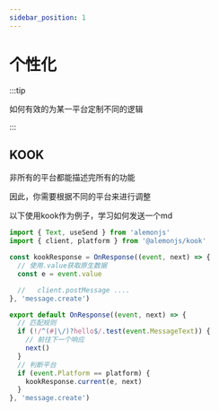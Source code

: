 ```yaml
---
sidebar_position: 1
---
```


# 个性化

:::tip

如何有效的为某一平台定制不同的逻辑

:::

## KOOK

非所有的平台都能描述完所有的功能

因此，你需要根据不同的平台来进行调整

以下使用kook作为例子，学习如何发送一个md

```ts title="src/apps/**/*/res.ts"
import { Text, useSend } from 'alemonjs'
import { client, platform } from '@alemonjs/kook'

const kookResponse = OnResponse((event, next) => {
  // 使用.value获取原生数据
  const e = event.value

  //   client.postMessage ....
}, 'message.create')

export default OnResponse((event, next) => {
  // 匹配规则
  if (!/^(#|\/)?hello$/.test(event.MessageText)) {
    // 前往下一个响应
    next()
  }
  // 判断平台
  if (event.Platform == platform) {
    kookResponse.current(e, next)
  }
}, 'message.create')
```
